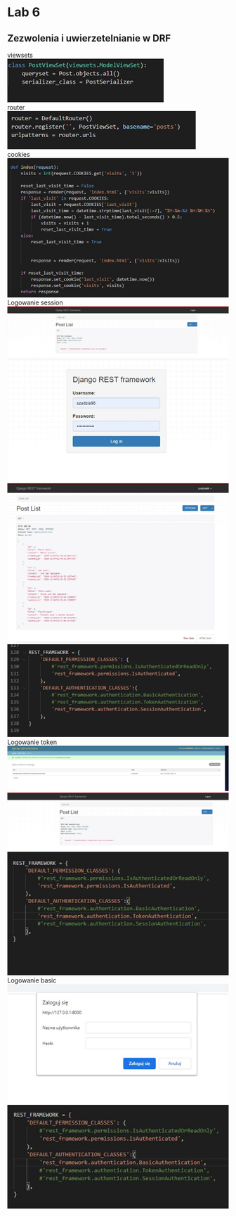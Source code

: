 # Lab 6
## Zezwolenia i uwierzetelnianie w DRF
viewsets  
![](Screen/11.jpg)  
router  
![](Screen/10.jpg)  
cookies  
![](Screen/12.jpg)
Logowanie session    
![](Screen/1.jpg)  
![](Screen/2.jpg)  
![](Screen/3.jpg)  
![](Screen/4.jpg)  
Logowanie token  
![](Screen/5.jpg)   
![](Screen/6.jpg)  
![](Screen/9.jpg)  
Logowanie basic  
![](Screen/7.jpg)  
![](Screen/8.jpg)  
 